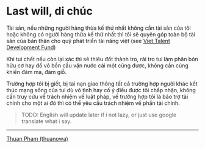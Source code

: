 # Last will, di chúc 

Tài sản, nếu những người hàng thừa kế thứ nhất không cần tài sản của tôi hoặc không có người hàng thừa kế thứ nhất thì tôi sẽ quyên góp toàn bộ tài sản của bản thân cho quỹ phát triển tài năng việt (see [Viet Talent Development Fund](https://quyphattrientainangviet.vn/en))

Khi tui chết nếu còn lại xác thì sẽ thiêu đốt thành tro, rải tro tui làm phân bón hữu cơ hay đổ vô bồn cầu vặn nước cái một cũng được, không cần cúng khiến đám ma, đám giỗ.

Trường hợp tôi bị giết, bị tai nạn giao thông tất cả trường hợp người khác kết thúc mạng sống của tui dù vô tình hay cố ý điều được tôi chấp nhận, không cần truy cứu về trách nhiệm về luật pháp, về trường hợp tôi là bảo trợ tài chính cho một ai đó thì có thể yêu cầu trách nhiệm về phần tài chính.

> TODO: English will update later if i not lazy, or just use google translate what i say.

---

[Thuan Pham (thuanowa)](Thuan%20Pham%20(thuanowa).md)